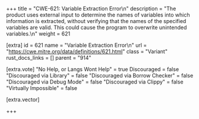 +++
title = "CWE-621: Variable Extraction Error\n"
description = "The product uses external input to determine the names of variables into which information is extracted, without verifying that the names of the specified variables are valid. This could cause the program to overwrite unintended variables.\n"
weight = 621

[extra]
id = 621
name = "Variable Extraction Error\n"
url = "https://cwe.mitre.org/data/definitions/621.html"
class = "Variant"
rust_docs_links = []
parent = "914"

[extra.vote]
"No Help, or Langs Wont Help" = true
Discouraged = false
"Discouraged via Library" = false
"Discouraged via Borrow Checker" = false
"Discouraged via Debug Mode" = false
"Discouraged via Clippy" = false
"Virtually Impossible" = false

[extra.vector]

+++